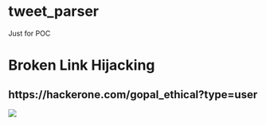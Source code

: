 # tweet_parser
Just for POC
<h1>Broken Link Hijacking</h1>
<h2>https://hackerone.com/gopal_ethical?type=user</h2>
<img src="https://avatars.githubusercontent.com/u/79108553?v=4">
